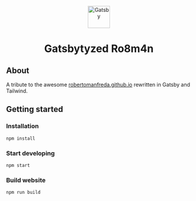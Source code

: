 <p align="center">
  <a href="https://www.gatsbyjs.com/?utm_source=starter&utm_medium=readme&utm_campaign=minimal-starter">
    <img alt="Gatsby" src="https://www.gatsbyjs.com/Gatsby-Monogram.svg" width="60" />
  </a>
</p>
<h1 align="center">
  Gatsbytyzed Ro8m4n 
</h1>

## About

A tribute to the awesome [robertomanfreda.github.io](https://robertomanfreda.github.io/) rewritten in Gatsby and Tailwind.

## Getting started

### Installation

```shell
npm install
```

### Start developing

```shell
npm start
```

### Build website

```shell
npm run build
```
